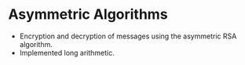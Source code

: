# Asymmetric Algorithms

* Encryption and decryption of messages using the asymmetric RSA algorithm.
* Implemented long arithmetic.
